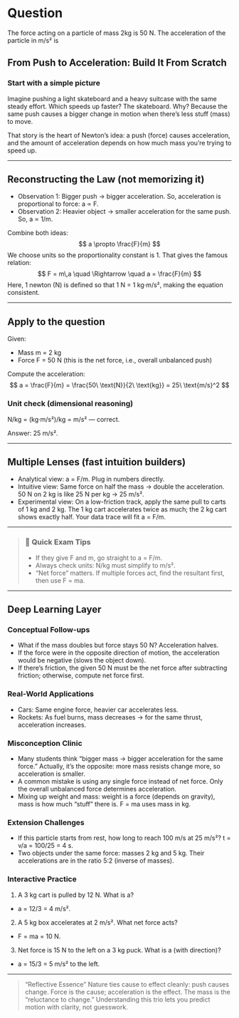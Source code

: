 # Question
The force acting on a particle of mass 2kg is 50 N. The acceleration of the particle in m/s² is

## From Push to Acceleration: Build It From Scratch

### Start with a simple picture
Imagine pushing a light skateboard and a heavy suitcase with the same steady effort. Which speeds up faster? The skateboard. Why? Because the same push causes a bigger change in motion when there’s less stuff (mass) to move.

That story is the heart of Newton’s idea: a push (force) causes acceleration, and the amount of acceleration depends on how much mass you’re trying to speed up.

---

## Reconstructing the Law (not memorizing it)

- Observation 1: Bigger push → bigger acceleration. So, acceleration is proportional to force: a ∝ F.
- Observation 2: Heavier object → smaller acceleration for the same push. So, a ∝ 1/m.

Combine both ideas:
$$
a \propto \frac{F}{m}
$$
We choose units so the proportionality constant is 1. That gives the famous relation:
$$
F = m\,a \quad \Rightarrow \quad a = \frac{F}{m}
$$
Here, 1 newton (N) is defined so that 1 N = 1 kg·m/s², making the equation consistent.

---

## Apply to the question

Given:
- Mass m = 2 kg
- Force F = 50 N (this is the net force, i.e., overall unbalanced push)

Compute the acceleration:
$$
a = \frac{F}{m} = \frac{50\ \text{N}}{2\ \text{kg}} = 25\ \text{m/s}^2
$$

### Unit check (dimensional reasoning)
N/kg = (kg·m/s²)/kg = m/s² — correct.

Answer: 25 m/s².

---

## Multiple Lenses (fast intuition builders)

- Analytical view: a = F/m. Plug in numbers directly.
- Intuitive view: Same force on half the mass → double the acceleration. 50 N on 2 kg is like 25 N per kg → 25 m/s².
- Experimental view: On a low-friction track, apply the same pull to carts of 1 kg and 2 kg. The 1 kg cart accelerates twice as much; the 2 kg cart shows exactly half. Your data trace will fit a = F/m.

---

> ### 🧠 Quick Exam Tips
> - If they give F and m, go straight to a = F/m.
> - Always check units: N/kg must simplify to m/s².
> - “Net force” matters. If multiple forces act, find the resultant first, then use F = ma.

---

## Deep Learning Layer

### Conceptual Follow-ups
- What if the mass doubles but force stays 50 N? Acceleration halves.
- If the force were in the opposite direction of motion, the acceleration would be negative (slows the object down).
- If there’s friction, the given 50 N must be the net force after subtracting friction; otherwise, compute net force first.

### Real-World Applications
- Cars: Same engine force, heavier car accelerates less.
- Rockets: As fuel burns, mass decreases → for the same thrust, acceleration increases.

### Misconception Clinic
- Many students think “bigger mass → bigger acceleration for the same force.” Actually, it’s the opposite: more mass resists change more, so acceleration is smaller.
- A common mistake is using any single force instead of net force. Only the overall unbalanced force determines acceleration.
- Mixing up weight and mass: weight is a force (depends on gravity), mass is how much “stuff” there is. F = ma uses mass in kg.

### Extension Challenges
- If this particle starts from rest, how long to reach 100 m/s at 25 m/s²? t = v/a = 100/25 = 4 s.
- Two objects under the same force: masses 2 kg and 5 kg. Their accelerations are in the ratio 5:2 (inverse of masses).

### Interactive Practice
1) A 3 kg cart is pulled by 12 N. What is a?
- a = 12/3 = 4 m/s².

2) A 5 kg box accelerates at 2 m/s². What net force acts?
- F = ma = 10 N.

3) Net force is 15 N to the left on a 3 kg puck. What is a (with direction)?
- a = 15/3 = 5 m/s² to the left.

---

> “Reflective Essence”
> Nature ties cause to effect cleanly: push causes change. Force is the cause; acceleration is the effect. The mass is the “reluctance to change.” Understanding this trio lets you predict motion with clarity, not guesswork.